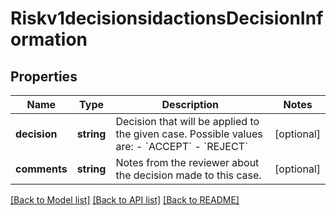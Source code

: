 # Riskv1decisionsidactionsDecisionInformation

## Properties
Name | Type | Description | Notes
------------ | ------------- | ------------- | -------------
**decision** | **string** | Decision that will be applied to the given case. Possible values are: - &#x60;ACCEPT&#x60; - &#x60;REJECT&#x60; | [optional] 
**comments** | **string** | Notes from the reviewer about the decision made to this case. | [optional] 

[[Back to Model list]](../README.md#documentation-for-models) [[Back to API list]](../README.md#documentation-for-api-endpoints) [[Back to README]](../README.md)


